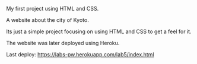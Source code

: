 My first project using HTML and CSS.

A website about the city of Kyoto.

Its just a simple project focusing on using HTML and CSS to get a feel for it.

The website was later deployed using Heroku.

Last deploy: https://labs-pw.herokuapp.com/lab5/index.html
